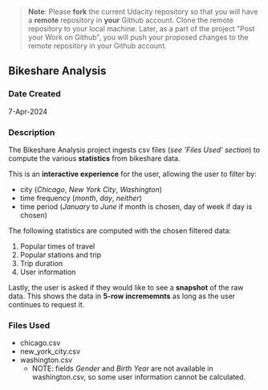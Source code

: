 >**Note**: Please **fork** the current Udacity repository so that you will have a **remote** repository in **your** Github account. Clone the remote repository to your local machine. Later, as a part of the project "Post your Work on Github", you will push your proposed changes to the remote repository in your Github account.

## Bikeshare Analysis

### Date Created
7-Apr-2024

### Description
The Bikeshare Analysis project ingests csv files (_see 'Files Used' section_) to compute the various **statistics** from bikeshare data.

This is an **interactive experience** for the user, allowing the user to filter by:
* city (_Chicago_, _New York City_, _Washington_)
* time frequency (_month_, _day_, _neither_)
* time period (_January_ to _June_ if month is chosen, day of week if day is chosen)

The following statistics are computed with the chosen filtered data:
1. Popular times of travel
2. Popular stations and trip
3. Trip duration
4. User information

Lastly, the user is asked if they would like to see a **snapshot** of the raw data. This shows the data in **5-row incrememnts** as long as the user continues to request it.

### Files Used
* chicago.csv
* new_york_city.csv
* washington.csv
    * NOTE: fields _Gender_ and _Birth Year_ are not available in washington.csv, so some user information cannot be calculated.


